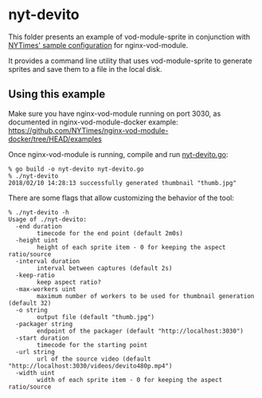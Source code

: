 # nyt-devito

This folder presents an example of vod-module-sprite in conjunction with
[NYTimes' sample
configuration](https://github.com/NYTimes/nginx-vod-module-docker/tree/HEAD/examples)
for nginx-vod-module.

It provides a command line utility that uses vod-module-sprite to generate
sprites and save them to a file in the local disk.

## Using this example

Make sure you have nginx-vod-module running on port 3030, as documented in
nginx-vod-module-docker example:
https://github.com/NYTimes/nginx-vod-module-docker/tree/HEAD/examples

Once nginx-vod-module is running, compile and run
[nyt-devito.go](/example/nyt-devito.go):

```
% go build -o nyt-devito nyt-devito.go
% ./nyt-devito
2018/02/10 14:28:13 successfully generated thumbnail "thumb.jpg"
```

There are some flags that allow customizing the behavior of the tool:

```
% ./nyt-devito -h
Usage of ./nyt-devito:
  -end duration
    	timecode for the end point (default 2m0s)
  -height uint
    	height of each sprite item - 0 for keeping the aspect ratio/source
  -interval duration
    	interval between captures (default 2s)
  -keep-ratio
    	keep aspect ratio?
  -max-workers uint
    	maximum number of workers to be used for thumbnail generation (default 32)
  -o string
    	output file (default "thumb.jpg")
  -packager string
    	endpoint of the packager (default "http://localhost:3030")
  -start duration
    	timecode for the starting point
  -url string
    	url of the source video (default "http://localhost:3030/videos/devito480p.mp4")
  -width uint
    	width of each sprite item - 0 for keeping the aspect ratio/source
```
